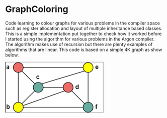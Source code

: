 # GraphColoring
Code learning to colour graphs for various problems in the compiler space such as register allocation and layout of multiple inheritance based classes. This is a simple implementation put together to check how it worked before I started using the algorithm for various problems in the Argon compiler. The algorithm makes use of recursion but there are plenty examples of algorithms that are linear. This code is based on a simple 4K graph as show below.

![Sample Graph](https://github.com/vincent-coetzee/GraphColoring/blob/main/images/images.png)
